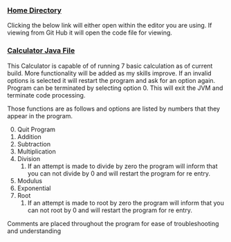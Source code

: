 ### [Home Directory](/CodeLanguages/ReadMe.md)

Clicking the below link will either open within the editor you are using. 
If viewing from Git Hub it will open the code file for viewing.
### [Calculator Java File](calculator.java)

This Calculator is capable of of running 7 basic calculation as of current build. More functionality will be added as my skills improve. 
If an invalid options is selected it will restart the program and ask for an option again. Program can be terminated by selecting option 0. This will exit the JVM and terminate code processing. 

Those functions are as follows and options are listed by numbers that they appear in the program.

0. Quit Program
1. Addition
2. Subtraction
3. Multiplication
4. Division
	1. If an attempt is made to divide by zero the program will inform that you can not divide by 0 and will restart the program for re entry. 
5. Modulus 
6. Exponential
7. Root
	1. If an attempt is made to root by zero the program will inform that you can not root by 0 and will restart the program for re entry. 

Comments are placed throughout the program for ease of troubleshooting and understanding